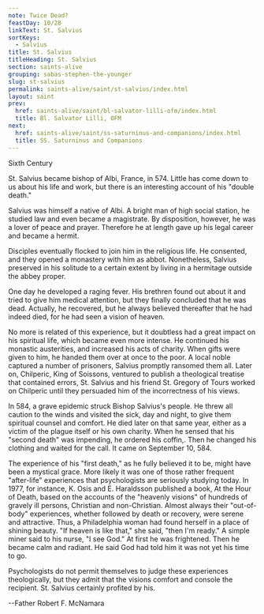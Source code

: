 ```yaml
---
note: Twice Dead?
feastDay: 10/28
linkText: St. Salvius
sortKeys:
  - Salvius
title: St. Salvius
titleHeading: St. Salvius
section: saints-alive
grouping: sabas-stephen-the-younger
slug: st-salvius
permalink: saints-alive/saint/st-salvius/index.html
layout: saint
prev:
  href: saints-alive/saint/bl-salvator-lilli-ofm/index.html
  title: Bl. Salvator Lilli, OFM
next:
  href: saints-alive/saint/ss-saturninus-and-companions/index.html
  title: SS. Saturninus and Companions
---
```

Sixth Century

St. Salvius became bishop of Albi, France, in 574. Little has come down to us about his life and work, but there is an interesting account of his "double death."

Salvius was himself a native of Albi. A bright man of high social station, he studied law and even became a magistrate. By disposition, however, he was a lover of peace and prayer. Therefore he at length gave up his legal career and became a hermit.

Disciples eventually flocked to join him in the religious life. He consented, and they opened a monastery with him as abbot. Nonetheless, Salvius preserved in his solitude to a certain extent by living in a hermitage outside the abbey proper.

One day he developed a raging fever. His brethren found out about it and tried to give him medical attention, but they finally concluded that he was dead. Actually, he recovered, but he always believed thereafter that he had indeed died, for he had seen a vision of heaven.

No more is related of this experience, but it doubtless had a great impact on his spiritual life, which became even more intense. He continued his monastic austerities, and increased his acts of charity. When gifts were given to him, he handed them over at once to the poor. A local noble captured a number of prisoners, Salvius promptly ransomed them all. Later on, Chilperic, King of Soissons, ventured to publish a theological treatise that contained errors, St. Salvius and his friend St. Gregory of Tours worked on Chilperic until they persuaded him of the incorrectness of his views.

In 584, a grave epidemic struck Bishop Salvius's people. He threw all caution to the winds and visited the sick, day and night, to give them spiritual counsel and comfort. He died later on that same year, either as a victim of the plague itself or his own charity. When he sensed that his "second death" was impending, he ordered his coffin,. Then he changed his clothing and waited for the call. It came on September 10, 584.

The experience of his "first death," as he fully believed it to be, might have been a mystical grace. More likely it was one of those rather frequent "after-life" experiences that psychologists are seriously studying today. In 1977, for instance, K. Osis and E. Haraldsson published a book, At the Hour of Death, based on the accounts of the "heavenly visions" of hundreds of gravely ill persons, Christian and non-Christian. Almost always their "out-of-body" experiences, whether followed by death or recovery, were serene and attractive. Thus, a Philadelphia woman had found herself in a place of shining beauty. "If heaven is like that," she said, "then I'm ready." A simple miner said to his nurse, "I see God." At first he was frightened. Then he became calm and radiant. He said God had told him it was not yet his time to go.

Psychologists do not permit themselves to judge these experiences theologically, but they admit that the visions comfort and console the recipient. St. Salvius certainly profited by his.

\--Father Robert F. McNamara